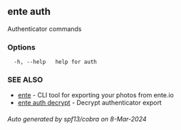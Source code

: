 ## ente auth

Authenticator commands

### Options

```
  -h, --help   help for auth
```

### SEE ALSO

* [ente](ente.md)	 - CLI tool for exporting your photos from ente.io
* [ente auth decrypt](ente_auth_decrypt.md)	 - Decrypt authenticator export

###### Auto generated by spf13/cobra on 8-Mar-2024

